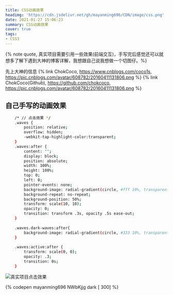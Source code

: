 ```yaml
---
title: CSS动画效果
headimg: 'https://cdn.jsdelivr.net/gh/mayanming696/CDN/image/css.png'
date: 2021-01-27 15:06:23
summary: CSS动画效果
cover: true
tags:
- CSS3
---
```


{% note quote, 真实项目需要引用一些效果(前端交互)，手写完后感觉还可以就想多了解下遇到大神的博客详解，我想跟自己说我想做一个切图仔。%}

<!-- more -->

先上大神的信息
{% link ChokCoco, https://www.cnblogs.com/coco1s, https://pic.cnblogs.com/avatar/608782/20160411131806.png %}
{% link ChokCoco(Github), https://github.com/chokcoco, https://pic.cnblogs.com/avatar/608782/20160411131806.png %}

## 自己手写的动画效果

``` bash
	/* // 点击效果 */
	.waves {
		position: relative;
		overflow: hidden;
		-webkit-tap-highlight-color:transparent;
	}
	.waves:after {
		content: "";
		display: block;
		position: absolute;
		width: 100%;
		height: 100%;
		top: 0;
		left: 0;
		pointer-events: none;
		background-image: radial-gradient(circle, #fff 10%, transparent 10.01%);
		background-repeat: no-repeat;
		background-position: 50%;
		transform: scale(10, 10);
		opacity: 0;
		transition: transform .3s, opacity .5s ease-out;
	}
	
	.waves.dark-waves:after{
		background-image: radial-gradient(circle, #333 10%, transparent 10.01%);
	}
	
	.waves:active:after {
		transform: scale(0, 0);
		opacity: .3;
		transition: 0s;
	}
```

![真实项目点击效果](wavesButton.gif)

{% codepen mayanming696 NWbKjjg dark [ 300] %}